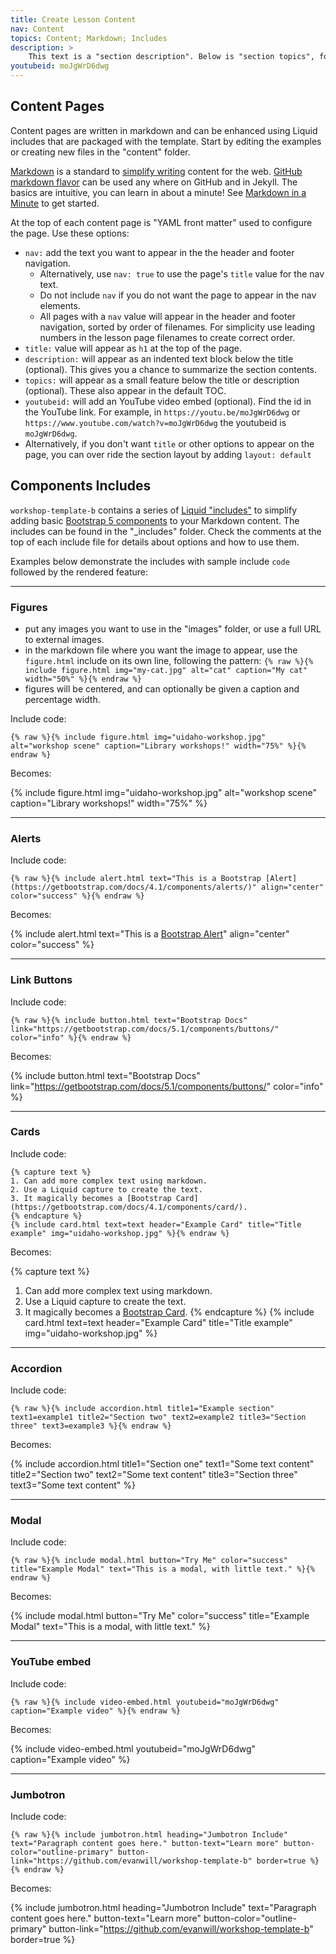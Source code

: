 ```yaml
---
title: Create Lesson Content
nav: Content
topics: Content; Markdown; Includes
description: >
    This text is a "section description". Below is "section topics", followed by an example section video embed. This page details how to write content pages and add interest with includes.
youtubeid: moJgWrD6dwg
---
```


## Content Pages

Content pages are written in markdown and can be enhanced using Liquid includes that are packaged with the template.
Start by editing the examples or creating new files in the "content" folder.

[Markdown](https://daringfireball.net/projects/markdown/) is a standard to [simplify writing](https://evanwill.github.io/_drafts/notes/writing-markdown.html) content for the web. 
[GitHub markdown flavor](https://help.github.com/articles/basic-writing-and-formatting-syntax/) can be used any where on GitHub and in Jekyll.
The basics are intuitive, you can learn in about a minute!
See [Markdown in a Minute](https://evanwill.github.io/_drafts/notes/markdown-minute.html) to get started.

At the top of each content page is "YAML front matter" used to configure the page.
Use these options:

- `nav:` add the text you want to appear in the the header and footer navigation. 
    - Alternatively, use `nav: true` to use the page's `title` value for the nav text. 
    - Do not include `nav` if you do not want the page to appear in the nav elements.
    - All pages with a `nav` value will appear in the header and footer navigation, sorted by order of filenames. For simplicity use leading numbers in the lesson page filenames to create correct order.
- `title:` value will appear as `h1` at the top of the page.
- `description:` will appear as an indented text block below the title (optional). This gives you a chance to summarize the section contents.
- `topics:` will appear as a small feature below the title or description (optional). These also appear in the default TOC.
- `youtubeid:` will add an YouTube video embed (optional). Find the id in the YouTube link. For example, in `https://youtu.be/moJgWrD6dwg` or `https://www.youtube.com/watch?v=moJgWrD6dwg` the youtubeid is `moJgWrD6dwg`.
- Alternatively, if you don't want `title` or other options to appear on the page, you can over ride the section layout by adding `layout: default` 

## Components Includes

`workshop-template-b` contains a series of [Liquid "includes"](https://jekyllrb.com/docs/includes/) to simplify adding basic [Bootstrap 5 components](https://getbootstrap.com/docs/5.0/components/) to your Markdown content.
The includes can be found in the "_includes" folder. 
Check the comments at the top of each include file for details about options and how to use them.

Examples below demonstrate the includes with sample include `code` followed by the rendered feature:

--------

### Figures 

- put any images you want to use in the "images" folder, or use a full URL to external images.
- in the markdown file where you want the image to appear, use the `figure.html` include on its own line, following the pattern: `{% raw %}{% include figure.html img="my-cat.jpg" alt="cat" caption="My cat" width="50%" %}{% endraw %}`
- figures will be centered, and can optionally be given a caption and percentage width.

Include code: 

`{% raw %}{% include figure.html img="uidaho-workshop.jpg" alt="workshop scene" caption="Library workshops!" width="75%" %}{% endraw %}`

Becomes:

{% include figure.html img="uidaho-workshop.jpg" alt="workshop scene" caption="Library workshops!" width="75%" %}

----------

### Alerts

Include code:

`{% raw %}{% include alert.html text="This is a Bootstrap [Alert](https://getbootstrap.com/docs/4.1/components/alerts/)" align="center" color="success" %}{% endraw %}`

Becomes:

{% include alert.html text="This is a [Bootstrap Alert](https://getbootstrap.com/docs/4.1/components/alerts/)" align="center" color="success" %}

-----------

### Link Buttons 

Include code:

`{% raw %}{% include button.html text="Bootstrap Docs" link="https://getbootstrap.com/docs/5.1/components/buttons/" color="info" %}{% endraw %}`

Becomes:

{% include button.html text="Bootstrap Docs" link="https://getbootstrap.com/docs/5.1/components/buttons/" color="info" %}

---------

### Cards

Include code:

```{% raw %}
{% capture text %}
1. Can add more complex text using markdown.
2. Use a Liquid capture to create the text.
3. It magically becomes a [Bootstrap Card](https://getbootstrap.com/docs/4.1/components/card/).
{% endcapture %}
{% include card.html text=text header="Example Card" title="Title example" img="uidaho-workshop.jpg" %}{% endraw %}
```

Becomes: 

{% capture text %}
1. Can add more complex text using markdown.
2. Use a Liquid capture to create the text.
3. It magically becomes a [Bootstrap Card](https://getbootstrap.com/docs/4.1/components/card/).
{% endcapture %}
{% include card.html text=text header="Example Card" title="Title example" img="uidaho-workshop.jpg" %}

------------

### Accordion

Include code:

`{% raw %}{% include accordion.html title1="Example section" text1=example1 title2="Section two" text2=example2 title3="Section three" text3=example3 %}{% endraw %}`

Becomes:

{% include accordion.html title1="Section one" text1="Some text content" title2="Section two" text2="Some text content" title3="Section three" text3="Some text content" %}

------------

### Modal

Include code:

`{% raw %}{% include modal.html button="Try Me" color="success" title="Example Modal" text="This is a modal, with little text." %}{% endraw %}`

Becomes:

{% include modal.html button="Try Me" color="success" title="Example Modal" text="This is a modal, with little text." %}

-------------

### YouTube embed

Include code:

`{% raw %}{% include video-embed.html youtubeid="moJgWrD6dwg" caption="Example video" %}{% endraw %}`

Becomes:

{% include video-embed.html youtubeid="moJgWrD6dwg" caption="Example video" %}

-------------

### Jumbotron

Include code:

`{% raw %}{% include jumbotron.html heading="Jumbotron Include" text="Paragraph content goes here." button-text="Learn more" button-color="outline-primary" button-link="https://github.com/evanwill/workshop-template-b" border=true %}{% endraw %}`

Becomes: 

{% include jumbotron.html heading="Jumbotron Include" text="Paragraph content goes here." button-text="Learn more" button-color="outline-primary" button-link="https://github.com/evanwill/workshop-template-b" border=true %}
